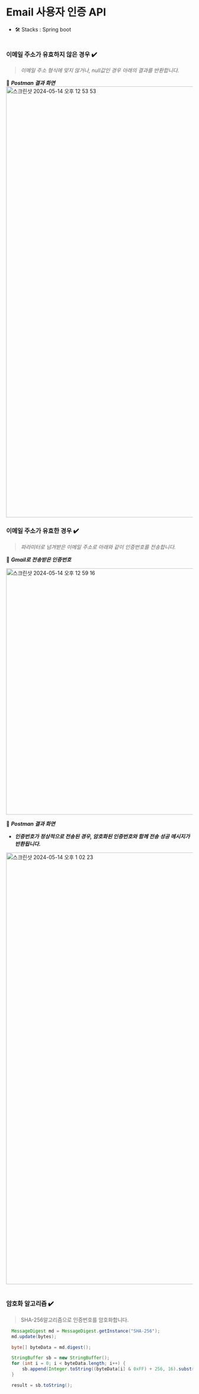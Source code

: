 # Email 사용자 인증 API 

* 🛠️ Stacks : Spring boot<br/><br/>
### 이메일 주소가 유효하지 않은 경우 ✔️ 
 > _이메일 주소 형식에 맞지 않거나, null값인 경우 아래의 결과를 반환합니다._<br/>
 
📍 _**Postman 결과 화면**_
<img width="1160" alt="스크린샷 2024-05-14 오후 12 53 53" src="https://github.com/Hszoo/MailSender/assets/97530721/2a0900db-8ae9-49e8-8e4b-8483715cc7b3"><br/>


### 이메일 주소가 유효한 경우 ✔️ 
> _파라미터로 넘겨받은 이메일 주소로 아래와 같이 인증번호를 전송합니다._<br/>

📍 _**Gmail로 전송받은 인증번호**_

<img width="663" alt="스크린샷 2024-05-14 오후 12 59 16" src="https://github.com/Hszoo/MailSender/assets/97530721/fcb032eb-e474-4908-aaf3-f0390ee8a375">

📍 _**Postman 결과 화면**_
* _**인증번호가 정상적으로 전송된 경우, 암호화된 인증번호와 함께 전송 성공 메시지가 반환됩니다.**_
<img width="1162" alt="스크린샷 2024-05-14 오후 1 02 23" src="https://github.com/Hszoo/MailSender/assets/97530721/54ca5874-4f08-482e-9529-e713ab90b6b1">
<br/><br/>

### 암호화 알고리즘 ✔️ 
> SHA-256알고리즘으로 인증번호를 암호화합니다.<br/>
``` JAVA
  MessageDigest md = MessageDigest.getInstance("SHA-256");
  md.update(bytes);

  byte[] byteData = md.digest();

  StringBuffer sb = new StringBuffer();
  for (int i = 0; i < byteData.length; i++) {
      sb.append(Integer.toString((byteData[i] & 0xFF) + 256, 16).substring(1));
  }

  result = sb.toString();
```
